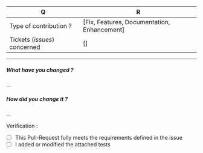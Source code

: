 | Q                                                      | R
| ------------------------------------------ | -------------------------------------------
| Type of contribution ?                      | [Fix, Features, Documentation, Enhancement]
| Tickets (_issues_) concerned               | []

---

##### What have you changed ?
...

##### How did you change it ?
...

Verification :
 -  [ ] This Pull-Request fully meets the requirements defined in the issue
 -  [ ] I added or modified the attached tests
